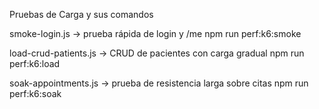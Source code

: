 Pruebas de Carga y sus comandos

smoke-login.js → prueba rápida de login y /me
npm run perf:k6:smoke

load-crud-patients.js → CRUD de pacientes con carga gradual
npm run perf:k6:load

soak-appointments.js → prueba de resistencia larga sobre citas
npm run perf:k6:soak
